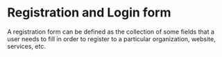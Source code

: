 # Registration and Login form
A registration form can be defined as the collection of some fields that a user needs to fill in order to register to a particular organization, website, services, etc.
